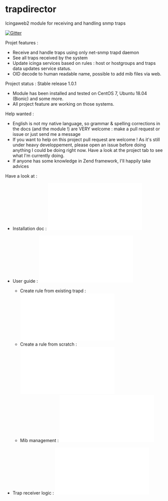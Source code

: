 # trapdirector
Icingaweb2 module for receiving and handling snmp traps

[![Gitter](https://badges.gitter.im/trapdirector/community.svg)](https://gitter.im/trapdirector/community?utm_source=badge&utm_medium=badge&utm_campaign=pr-badge)

Projet features : 

- Receive and handle traps using only net-snmp trapd daemon
- See all traps received by the system
- Update icinga services based on rules : host or hostgroups and traps data updates service status.
- OID decode to human readable name, possible to add mib files via web.

Project status : Stable release 1.0.1

- Module has been installed and tested on CentOS 7, Ubuntu 18.04 (Bionic) and some more.
- All project feature are working on those systems.	 

Help wanted : 

- English is not my native language, so grammar & spelling corrections in the docs (and the module !) are VERY welcome : make a pull request or issue or just send me a message
- If you want to help on this project pull request are welcome ! As it's still under heavy developpement, please open an issue before doing anything I could be doing right now. Have a look at the project tab to see what I'm currently doing.
- If anyone has some knowledge in Zend framework, I'll happily take advices 

Have a look at : 

* Installation doc : ![Installation](docs/01-install.md)

* User guide : ![Traps](docs/02-userguide.md)
	* Create rule from existing trapd : ![Here](docs/05-traps.md)
	* Create a rule from scratch : ![Here](docs/10-createrule.md)
	* Mib management : ![Here](docs/15-mib.md)

* Trap receiver logic : ![Basic schema](docs/20-receiver-logic.md)

